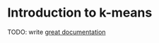 # Introduction to k-means

TODO: write [great documentation](http://jacobian.org/writing/what-to-write/)
